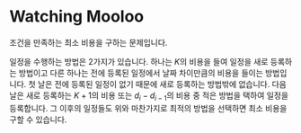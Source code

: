 # Watching Mooloo

조건을 만족하는 최소 비용을 구하는 문제입니다.

일정을 수행하는 방법은 2가지가 있습니다.
하나는 $K$의 비용을 들여 일정을 새로 등록하는 방법이고 다른 하나는 전에 등록된 일정에서 날짜 차이만큼의 비용을 들이는 방법입니다.
첫 날은 전에 등록된 일정이 없기 때문에 새로 등록하는 방법밖에 없습니다.
다음 날은 새로 등록하는 $K + 1$의 비용 또는 $d_i - d_{i - 1}$의 비용 중 적은 방법을 택하여 일정을 등록합니다.
그 이후의 일정들도 위와 마찬가지로 최적의 방법을 선택하면 최소 비용을 구할 수 있습니다.
